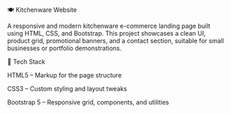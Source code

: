 🍽️ Kitchenware Website

A responsive and modern kitchenware e-commerce landing page built using HTML, CSS, and Bootstrap. This project showcases a clean UI, product grid, promotional banners, and a contact section, suitable for small businesses or portfolio demonstrations.

🧰 Tech Stack

HTML5 – Markup for the page structure

CSS3 – Custom styling and layout tweaks

Bootstrap 5 – Responsive grid, components, and utilities
